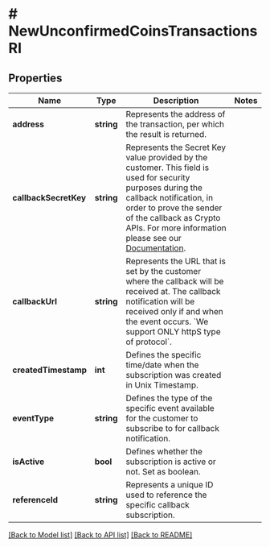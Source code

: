 # # NewUnconfirmedCoinsTransactionsRI

## Properties

Name | Type | Description | Notes
------------ | ------------- | ------------- | -------------
**address** | **string** | Represents the address of the transaction, per which the result is returned. |
**callbackSecretKey** | **string** | Represents the Secret Key value provided by the customer. This field is used for security purposes during the callback notification, in order to prove the sender of the callback as Crypto APIs. For more information please see our [Documentation](https://project-2a14af.doxify.ai/v-1.2021-03-20-111/RESTapis/general-information/callbacks#callback-security). |
**callbackUrl** | **string** | Represents the URL that is set by the customer where the callback will be received at. The callback notification will be received only if and when the event occurs. &#x60;We support ONLY httpS type of protocol&#x60;. |
**createdTimestamp** | **int** | Defines the specific time/date when the subscription was created in Unix Timestamp. |
**eventType** | **string** | Defines the type of the specific event available for the customer to subscribe to for callback notification. |
**isActive** | **bool** | Defines whether the subscription is active or not. Set as boolean. |
**referenceId** | **string** | Represents a unique ID used to reference the specific callback subscription. |

[[Back to Model list]](../../README.md#models) [[Back to API list]](../../README.md#endpoints) [[Back to README]](../../README.md)
